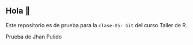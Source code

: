 ## Hola 👋

Este repositorio es de prueba para la `clase-05: Git` del curso Taller de R.

Prueba de Jhan Pulido